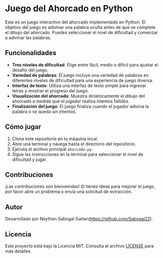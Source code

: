# Juego del Ahorcado en Python

Este es un juego interactivo del ahorcado implementado en Python. El objetivo del juego es adivinar una palabra oculta antes de que se complete el dibujo del ahorcado. Puedes seleccionar el nivel de dificultad y comenzar a adivinar las palabras.

## Funcionalidades

- **Tres niveles de dificultad**: Elige entre fácil, medio o difícil para ajustar el desafío del juego.
- **Variedad de palabras**: El juego incluye una variedad de palabras en diferentes niveles de dificultad para una experiencia de juego diversa.
- **Interfaz de texto**: Utiliza una interfaz de texto simple para ingresar letras y mostrar el progreso del juego.
- **Visualización del ahorcado**: Muestra dinámicamente el dibujo del ahorcado a medida que el jugador realiza intentos fallidos.
- **Finalización del juego**: El juego finaliza cuando el jugador adivina la palabra o se queda sin intentos.

## Cómo jugar

1. Clona este repositorio en tu máquina local.
2. Abre una terminal y navega hasta el directorio del repositorio.
3. Ejecuta el archivo principal `ahorcado.py`.
4. Sigue las instrucciones en la terminal para seleccionar el nivel de dificultad y jugar.

## Contribuciones

¡Las contribuciones son bienvenidas! Si tienes ideas para mejorar el juego, por favor abre un problema o envía una solicitud de extracción.

## Autor

Desarrollado por Neythan Sabogal Gaitan(https://github.com/Sabogal22).

## Licencia

Este proyecto está bajo la Licencia MIT. Consulta el archivo [LICENSE](LICENSE) para más detalles.
